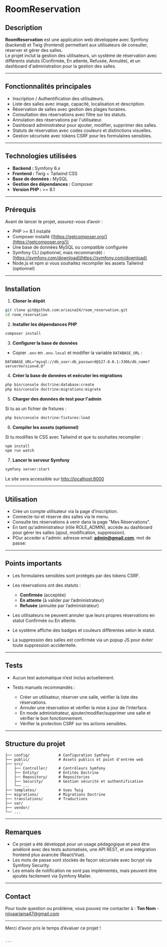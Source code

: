 # RoomReservation

## Description

**RoomReservation** est une application web développée avec Symfony (backend) et Twig (frontend) permettant aux utilisateurs de consulter, réserver et gérer des salles.  
Le projet inclut la gestion des utilisateurs, un système de réservation avec différents statuts (Confirmée, En attente, Refusée, Annulée), et un dashboard d'administration pour la gestion des salles.

---

## Fonctionnalités principales

- Inscription / Authentification des utilisateurs.
- Liste des salles avec image, capacité, localisation et description.
- Réservation de salles avec gestion des plages horaires.
- Consultation des réservations avec filtre sur les statuts.
- Annulation des réservations par l'utilisateur.
- Dashboard administrateur pour ajouter, modifier, supprimer des salles.
- Statuts de réservation avec codes couleurs et distinctions visuelles.
- Gestion sécurisée avec tokens CSRF pour les formulaires sensibles.

---

## Technologies utilisées

- **Backend :** Symfony 6.x
- **Frontend :** Twig + Tailwind CSS
- **Base de données :** MySQL
- **Gestion des dépendances :** Composer
- **Version PHP :** >= 8.1

---

## Prérequis

Avant de lancer le projet, assurez-vous d’avoir :

- PHP >= 8.1 installé
- Composer installé ([https://getcomposer.org/](https://getcomposer.org/))
- Une base de données MySQL ou compatible configurée
- Symfony CLI (optionnel, mais recommandé) : [https://symfony.com/download](https://symfony.com/download)
- Node.js et npm si vous souhaitez recompiler les assets Tailwind (optionnel)

---

## Installation

1. **Cloner le dépôt**

```bash
git clone git@github.com:ariaina24/room_reservation.git
cd room_reservation
````

2. **Installer les dépendances PHP**

```bash
composer install
```

3. **Configurer la base de données**

- Copier `.env` en `.env.local` et modifier la variable `DATABASE_URL` :

```env
DATABASE_URL="mysql://db_user:db_password@127.0.0.1:3306/db_name?serverVersion=8.0"
```

4. **Créer la base de données et exécuter les migrations**

```bash
php bin/console doctrine:database:create
php bin/console doctrine:migrations:migrate
```

5. **Charger des données de test pour l'admin**

Si tu as un fichier de fixtures :

```bash
php bin/console doctrine:fixtures:load
```

6. **Compiler les assets (optionnel)**

Si tu modifies le CSS avec Tailwind et que tu souhaites recompiler :

```bash
npm install
npm run watch
```

7. **Lancer le serveur Symfony**

```bash
symfony server:start
```

Le site sera accessible sur [http://localhost:8000](http://localhost:8000)

---

## Utilisation

- Crée un compte utilisateur via la page d’inscription.
- Connecte-toi et réserve des salles via le menu.
- Consulte tes réservations à venir dans la page "Mes Réservations".
- En tant qu'administrateur (rôle ROLE\_ADMIN), accède au dashboard pour gérer les salles (ajout, modification, suppression).
- POur acceder a l'admin: adresse email: **<admin@gmail.com>**, mot de passe: **<admin>**

---

## Points importants

- Les formulaires sensibles sont protégés par des tokens CSRF.
- Les réservations ont des statuts :

  - **Confirmée** (acceptée)
  - **En attente** (à valider par l’administrateur)
  - **Refusée** (annulée par l’administrateur)
- Les utilisateurs ne peuvent annuler que leurs propres réservations en statut Confirmée ou En attente.
- Le système affiche des badges et couleurs différentes selon le statut.
- La suppression des salles est confirmée via un popup JS pour éviter toute suppression accidentelle.

---

## Tests

- Aucun test automatique n’est inclus actuellement.
- Tests manuels recommandés :

  - Créer un utilisateur, réserver une salle, vérifier la liste des réservations.
  - Annuler une réservation et vérifier la mise à jour de l’interface.
  - En mode administrateur, ajouter/modifier/supprimer une salle et vérifier le bon fonctionnement.
  - Vérifier la protection CSRF sur les actions sensibles.

---

## Structure du projet

```
├── config/             # Configuration Symfony
├── public/             # Assets publics et point d'entrée web
├── src/
│   ├── Controller/     # Contrôleurs Symfony
│   ├── Entity/         # Entités Doctrine
│   ├── Repository/     # Repositories
│   ├── Security/       # Gestion sécurité et authentification
│   └── ...
├── templates/          # Vues Twig
├── migrations/         # Migrations Doctrine
├── translations/       # Traductions
├── var/
├── vendor/
└── ...
```

---

## Remarques

- Ce projet a été développé pour un usage pédagogique et peut être amélioré avec des tests automatisés, une API REST, et une intégration frontend plus avancée (React/Vue).
- Les mots de passe sont stockés de façon sécurisée avec bcrypt via Symfony Security.
- Les emails de notification ne sont pas implémentés, mais peuvent être ajoutés facilement via Symfony Mailer.

---

## Contact

Pour toute question ou problème, vous pouvez me contacter à :
**Ton Nom** - [njivaariaina47@gmail.com](mailto:njivaariaina47@gmail.com)

---

Merci d’avoir pris le temps d’évaluer ce projet !

```

---
